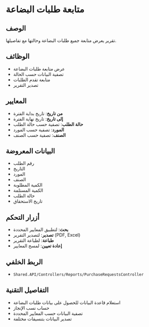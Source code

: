 # متابعة طلبات البضاعة

## الوصف
تقرير يعرض متابعة جميع طلبات البضاعة وحالتها مع تفاصيلها.

## الوظائف
- عرض متابعة طلبات البضاعة
- تصفية البيانات حسب الحالة
- متابعة تقدم الطلبات
- تصدير التقرير

## المعايير
- **من تاريخ**: تاريخ بداية الفترة
- **إلى تاريخ**: تاريخ نهاية الفترة
- **حالة الطلب**: تصفية حسب حالة الطلب
- **المورد**: تصفية حسب المورد
- **الصنف**: تصفية حسب الصنف

## البيانات المعروضة
- رقم الطلب
- التاريخ
- المورد
- الصنف
- الكمية المطلوبة
- الكمية المستلمة
- حالة الطلب
- تاريخ الاستحقاق

## أزرار التحكم
- **بحث**: لتطبيق المعايير المحددة
- **تصدير**: لتصدير التقرير (PDF, Excel)
- **طباعة**: لطباعة التقرير
- **إعادة تعيين**: لمسح المعايير

## الربط الخلفي
- `Shared.API/Controllers/Reports/PurchaseRequestsController`

## التفاصيل التقنية
- استعلام قاعدة البيانات للحصول على بيانات طلبات البضاعة
- حساب نسب الإنجاز
- تصفية البيانات حسب المعايير المحددة
- تصدير البيانات بتنسيقات مختلفة
